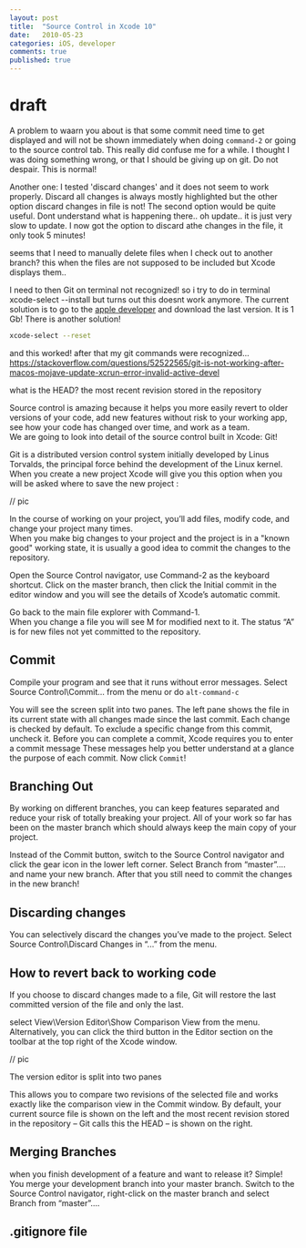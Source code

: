 ```yaml
---
layout: post
title:  "Source Control in Xcode 10"
date:   2010-05-23
categories: iOS, developer
comments: true
published: true
---
```

 
 # draft

A problem to waarn you about is that some commit need time to get displayed and will not be shown immediately when doing `command-2` or going to the source control tab. This really did confuse me for a while. I thought I was doing something wrong, or that I should be giving up on git. Do not despair. This is normal!

Another one:
I tested 'discard changes' and it does not seem to work properly. Discard all changes is always mostly highlighted but the other option discard changes in file is not! The second option would be quite useful. Dont understand what is happening there.. oh update.. it is just very slow to update. I now got the option to discard athe changes in the file, it only took 5 minutes!

seems that I need to manually delete files when I check out to another branch? this when the files are not supposed to be included but Xcode displays them..

I need to 
then Git on terminal not recognized!
so i try to do in terminal
xcode-select --install
but turns out this doesnt work anymore. The current solution is to go to the [apple developer](https://developer.apple.com/download/more/) and download the last version.
It is 1 Gb!
There is another solution! 
``` bash
xcode-select --reset
```
and this worked! after that my git commands were recognized...
https://stackoverflow.com/questions/52522565/git-is-not-working-after-macos-mojave-update-xcrun-error-invalid-active-devel



what is the HEAD?
the most recent revision stored in the repository

Source control is amazing because it helps you more easily revert to older versions of your code, add new features without risk to your working app, see how your code has changed over time, and work as a team.  
We are going to look into detail of the source control built in Xcode: Git!

Git is a distributed version control system initially developed by Linus Torvalds, the principal force behind the development of the Linux kernel.  
When you create a new project Xcode will give you this option when you will be asked where to save the new project :

// pic 


In the course of working on your project, you’ll add files, modify code, and change your project many times.  
When you make big changes to your project and the project is in a "known good" working state, it is usually a good idea to commit the changes to the repository.

Open the Source Control navigator, use Command-2 as the keyboard shortcut.
Click on the master branch, then click the Initial commit in the editor window and you will see the details of Xcode’s automatic commit.

Go back to the main file explorer with Command-1.  
When you change a file you will see M for modified next to it.  The status “A” is for new files not yet committed to the repository.

## Commit

Compile your program and see that it runs without error messages.
Select Source Control\Commit… from the menu or do `alt-command-c`

You will see the screen split into two panes. The left pane shows the file in its current state with all changes made since the last commit.
Each change is checked by default. To exclude a specific change from this commit, uncheck it.
Before you can complete a commit, Xcode requires you to enter a commit message
These messages help you better understand at a glance the purpose of each commit.
Now click `Commit`!

## Branching Out
By working on different branches, you can keep features separated and reduce your risk of totally breaking your project.
All of your work so far has been on the master branch which should always keep the main copy of your project.

Instead of the Commit button, switch to the Source Control navigator and click the gear icon in the lower left corner. Select Branch from “master”…. and name your new branch. After that you still need to commit the changes in the new branch!

## Discarding changes

You can selectively discard the changes you’ve made to the project. 
Select Source Control\Discard Changes in “...”  from the menu.

## How to revert back to working code

If you choose to discard changes made to a file, Git will restore the last committed version of the file and only the last.

select View\Version Editor\Show Comparison View from the menu. Alternatively, you can click the third button in the Editor section on the toolbar at the top right of the Xcode window.

// pic

The version editor is split into two panes

This allows you to compare two revisions of the selected file and works exactly like the comparison view in the Commit window. By default, your current source file is shown on the left and the most recent revision stored in the repository – Git calls this the HEAD – is shown on the right.

## Merging Branches
when you finish development of a feature and want to release it? Simple! You merge your development branch into your master branch.
Switch to the Source Control navigator, right-click on the master branch and select Branch from “master”….

## .gitignore file